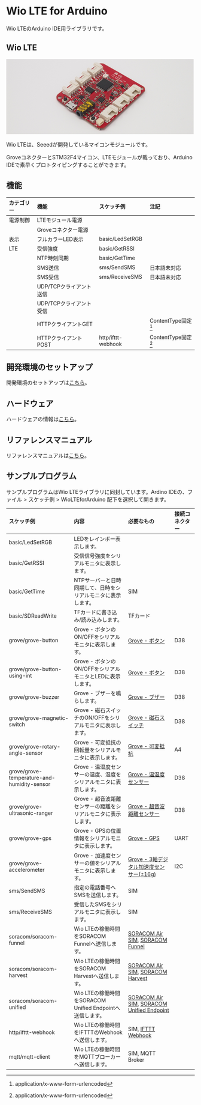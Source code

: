 # Wio LTE for Arduino

Wio LTEのArduino IDE用ライブラリです。

## Wio LTE

![1](img/1.png)

Wio LTEは、Seeedが開発しているマイコンモジュールです。

GroveコネクターとSTM32F4マイコン、LTEモジュールが載っており、Arduino IDEで素早くプロトタイピングすることができます。

## 機能

|カテゴリー|機能|スケッチ例|注記|
|:--|:--|:--|:--|
|電源制御|LTEモジュール電源|||
||Groveコネクター電源|||
|表示|フルカラーLED表示|basic/LedSetRGB||
|LTE|受信強度|basic/GetRSSI||
||NTP時刻同期|basic/GetTime||
||SMS送信|sms/SendSMS|日本語未対応|
||SMS受信|sms/ReceiveSMS|日本語未対応|
||UDP/TCPクライアント送信|||
||UDP/TCPクライアント受信|||
||HTTPクライアントGET||ContentType固定[^1]|
||HTTPクライアントPOST|http/ifttt-webhook|ContentType固定[^1]|

[^1]: application/x-www-form-urlencoded

## 開発環境のセットアップ

開発環境のセットアップは[こちら](Setup-ja.md)。

## ハードウェア

ハードウェアの情報は[こちら](Hardware-ja.md)。

## リファレンスマニュアル

リファレンスマニュアルは[こちら](Reference-ja.md)。


## サンプルプログラム

サンプルプログラムはWio LTEライブラリに同封しています。Ardino IDEの、ファイル > スケッチ例 > WioLTEforArduino 配下を選択して開きます。

|スケッチ例|内容|必要なもの|接続コネクター|
|:--|:--|:--|:--|
|basic/LedSetRGB|LEDをレインボー表示します。|||
|basic/GetRSSI|受信信号強度をシリアルモニタに表示します。|||
|basic/GetTime|NTPサーバーと日時同期して、日時をシリアルモニタに表示します。|SIM||
|basic/SDReadWrite|TFカードに書き込み/読み込みします。|TFカード||
|grove/grove-button|Grove - ボタンのON/OFFをシリアルモニタに表示します。|[Grove - ボタン](https://www.seeedstudio.com/Grove-Button-p-766.html)|D38|
|grove/grove-button-using-int|Grove - ボタンのON/OFFをシリアルモニタとLEDに表示します。|[Grove - ボタン](https://www.seeedstudio.com/Grove-Button-p-766.html)|D38|
|grove/grove-buzzer|Grove - ブザーを鳴らします。|[Grove - ブザー](https://www.seeedstudio.com/Grove-Buzzer-p-768.html)|D38|
|grove/grove-magnetic-switch|Grove - 磁石スイッチのON/OFFをシリアルモニタに表示します。|[Grove - 磁石スイッチ](https://www.seeedstudio.com/Grove-Magnetic-Switch-p-744.html)|D38|
|grove/grove-rotary-angle-sensor|Grove - 可変抵抗の回転量をシリアルモニタに表示します。|[Grove - 可変抵抗](https://www.seeedstudio.com/Grove-Rotary-Angle-Sensor-p-770.html)|A4|
|grove/grove-temperature-and-humidity-sensor|Grove - 温湿度センサーの温度、湿度をシリアルモニタに表示します。|[Grove - 温湿度センサー](https://www.seeedstudio.com/Grove-Temperature-%26-Humidity-Sensor-p-745.html)|D38|
|grove/grove-ultrasonic-ranger|Grove - 超音波距離センサーの距離をシリアルモニタに表示します。|[Grove - 超音波距離センサー](https://www.seeedstudio.com/Grove-Ultrasonic-Ranger-p-960.html)|D38|
|grove/grove-gps|Grove - GPSの位置情報をシリアルモニタに表示します。|[Grove - GPS](https://www.seeedstudio.com/Grove-GPS-p-959.html)|UART|
|grove/grove-accelerometer|Grove - 加速度センサーの値をシリアルモニタに表示します。|[Grove - 3軸デジタル加速度センサー(±16g)](https://www.seeedstudio.com/Grove-3-Axis-Digital-Accelerometer%28%C2%B116g%29-p-1156.html)|I2C|
|sms/SendSMS|指定の電話番号へSMSを送信します。|SIM||
|sms/ReceiveSMS|受信したSMSをシリアルモニタに表示します。|SIM||
|soracom/soracom-funnel|Wio LTEの稼働時間をSORACOM Funnelへ送信します。|[SORACOM Air SIM](https://soracom.jp/services/air/cellular/), [SORACOM Funnel](https://soracom.jp/services/funnel/)||
|soracom/soracom-harvest|Wio LTEの稼働時間をSORACOM Harvestへ送信します。|[SORACOM Air SIM](https://soracom.jp/services/air/cellular/), [SORACOM Harvest](https://soracom.jp/services/harvest/)||
|soracom/soracom-unified|Wio LTEの稼働時間をSORACOM Unified Endpointへ送信します。|[SORACOM Air SIM](https://soracom.jp/services/air/cellular/), [SORACOM Unified Endpoint](https://dev.soracom.io/jp/unified_endpoint/what-is-unified_endpoint/)||
|http/ifttt-webhook|Wio LTEの稼働時間をIFTTTのWebhookへ送信します。|SIM, [IFTTT Webhook](https://ifttt.com/maker_webhooks)||
|mqtt/mqtt-client|Wio LTEの稼働時間をMQTTブローカーへ送信します。|SIM, MQTT Broker||
